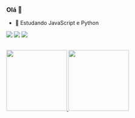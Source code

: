 ### Olá 👋

- 🌱 Estudando JavaScript e Python

<div> 
  <a href="https://instagram.com/patrick.kenji" target="_blank"><img src="https://img.shields.io/badge/-Instagram-%23E4405F?style=for-the-badge&logo=instagram&logoColor=white" target="_blank"></a>
  <a href = "mailto:tickelicia@gmail.com"><img src="https://img.shields.io/badge/-Gmail-%23333?style=for-the-badge&logo=gmail&logoColor=white" target="_blank"></a>
  <a href="https://www.linkedin.com/in/patrick-kenji-19a208242/" target="_blank"><img src="https://img.shields.io/badge/-LinkedIn-%230077B5?style=for-the-badge&logo=linkedin&logoColor=white" target="_blank"></a> 
</div>

##
  
  <a href="https://github.com/tickelicia">
  <img height="160cm" src="https://github-readme-stats.vercel.app/api?username=tickelicia&show_icons=true&theme=dracula&include_all_commits=true&count_private=true"/>
  <img height="160cm" src="https://github-readme-stats.vercel.app/api/top-langs/?username=tickelicia&layout=compact&langs_count=7&theme=dracula"/>
</div>
